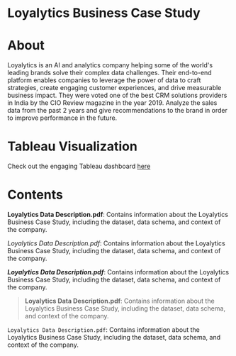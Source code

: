 # Loyalytics Business Case Study

# About

Loyalytics is an AI and analytics company helping some of the world's leading brands solve their complex data challenges. Their end-to-end platform enables companies to leverage the power of data to craft strategies, create engaging customer experiences, and drive measurable business impact. They were voted one of the best CRM solutions providers in India by the CIO Review magazine in the year 2019. Analyze the sales data from the past 2 years and give recommendations to the brand in order to improve performance in the future.

# Tableau Visualization

Check out the engaging Tableau dashboard [here](https://public.tableau.com/app/profile/ketan.taunk/viz/LoyalyticsCaseStudy_17348935940020/Dashboard1?publish=yes)

# Contents

**Loyalytics Data Description.pdf**: Contains information about the Loyalytics Business Case Study, including the dataset, data schema, and context of the company.

*Loyalytics Data Description.pdf*: Contains information about the Loyalytics Business Case Study, including the dataset, data schema, and context of the company.

***Loyalytics Data Description.pdf***: Contains information about the Loyalytics Business Case Study, including the dataset, data schema, and context of the company.

> **Loyalytics Data Description.pdf**: Contains information about the Loyalytics Business Case Study, including the dataset, data schema, and context of the company.

`Loyalytics Data Description.pdf`: Contains information about the Loyalytics Business Case Study, including the dataset, data schema, and context of the company.
